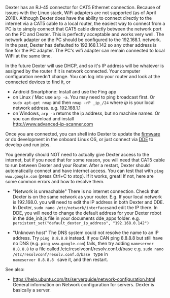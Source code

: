 Dexter has an RJ-45 connector for CAT5 Ethernet connection. Because of issues with the Linux stack, WiFi adapters are not supported (as of April 2018). Although Dexter does have the ability to connect directly to the internet via a CAT5 cable to a local router, the easiest way to connect from a PC is to simply connect that CAT5 cable directly between the network port on the PC and Dexter. This is perfectly acceptable and works very well. The network adapter on the PC should be configured to the 192.168.1. network. In the past, Dexter has defaulted to 192.168.1.142 so any other address is fine for the PC adapter. The PC's wifi adapter can remain connected to local WiFi at the same time. 

In the future Dexter will use DHCP, and so it's IP address will be whatever is assigned by the router if it is network connected. Your computer configuration needn't change. You can log into your router and look at the connected devices to find it, or
- Android Smartphone: Install and use the Fing app
- on Linux / Mac use `arp -a`. You may need to ping broadcast first. Or `sudo apt-get nmap` and then `nmap -rP _ip_/24` where _ip_ is your local network address. e.g. 192.168.1.1
- on Windows, `arp -a` returns the ip address, but no machine names. Or you can download and install<BR>
http://www.advanced-ip-scanner.com

Once you are connected, you can shell into Dexter to update the [firmware](Firmware) or do development in the onboard Linux OS, or just connect via [DDE](DDE) to develop and run jobs. 

You generally should NOT need to actually give Dexter access to the internet, but if you need that for some reason, you will need that CAT5 cable to run between Dexter and your Router. After a restart, Dexter should automatically connect and have internet access. You can test that with `ping www.google.com` (press Ctrl+C to stop). If it works, great! If not, here are some common errors and how to resolve them.

- "Network is unreachable" There is no internet connection. Check that Dexter is on the same network as your router. E.g. If your local network is 192.168.0. you will need to edit the IP address in both Dexter and DDE. In Dexter, `sudo nano /etc/network/interfaces`and edit the IP there. In DDE, you will need to change the default address for your Dexter robot in the dde_init.js file in your documents dde_apps folder. e.g. `persistent_set("default_dexter_ip_address", "192.168.0.142")` 

- "Unknown host" The DNS system could not resolve the name to an IP address. Try `ping 8.8.8.8` instead. If you CAN ping 8.8.8.8 but still have no DNS (e.g. `ping www.google.com`) fails, then try adding 
`nameserver 8.8.8.8`
to a file called  /etc/resolvconf/resolv.conf.d/base
e.g.
`sudo nano  /etc/resolvconf/resolv.conf.d/base `
type in   
`nameserver 8.8.8.8 `
save it, and then restart.   

See also:
- https://help.ubuntu.com/lts/serverguide/network-configuration.html General information on Network configuration for servers. Dexter is basically a server. 